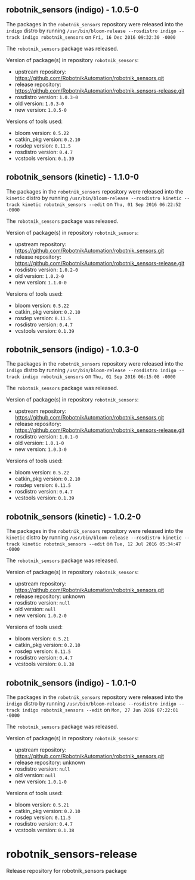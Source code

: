 ## robotnik_sensors (indigo) - 1.0.5-0

The packages in the `robotnik_sensors` repository were released into the `indigo` distro by running `/usr/bin/bloom-release --rosdistro indigo --track indigo robotnik_sensors` on `Fri, 16 Dec 2016 09:32:30 -0000`

The `robotnik_sensors` package was released.

Version of package(s) in repository `robotnik_sensors`:

- upstream repository: https://github.com/RobotnikAutomation/robotnik_sensors.git
- release repository: https://github.com/RobotnikAutomation/robotnik_sensors-release.git
- rosdistro version: `1.0.3-0`
- old version: `1.0.3-0`
- new version: `1.0.5-0`

Versions of tools used:

- bloom version: `0.5.22`
- catkin_pkg version: `0.2.10`
- rosdep version: `0.11.5`
- rosdistro version: `0.4.7`
- vcstools version: `0.1.39`


## robotnik_sensors (kinetic) - 1.1.0-0

The packages in the `robotnik_sensors` repository were released into the `kinetic` distro by running `/usr/bin/bloom-release --rosdistro kinetic --track kinetic robotnik_sensors --edit` on `Thu, 01 Sep 2016 06:22:52 -0000`

The `robotnik_sensors` package was released.

Version of package(s) in repository `robotnik_sensors`:

- upstream repository: https://github.com/RobotnikAutomation/robotnik_sensors.git
- release repository: https://github.com/RobotnikAutomation/robotnik_sensors-release.git
- rosdistro version: `1.0.2-0`
- old version: `1.0.2-0`
- new version: `1.1.0-0`

Versions of tools used:

- bloom version: `0.5.22`
- catkin_pkg version: `0.2.10`
- rosdep version: `0.11.5`
- rosdistro version: `0.4.7`
- vcstools version: `0.1.39`


## robotnik_sensors (indigo) - 1.0.3-0

The packages in the `robotnik_sensors` repository were released into the `indigo` distro by running `/usr/bin/bloom-release --rosdistro indigo --track indigo robotnik_sensors` on `Thu, 01 Sep 2016 06:15:08 -0000`

The `robotnik_sensors` package was released.

Version of package(s) in repository `robotnik_sensors`:

- upstream repository: https://github.com/RobotnikAutomation/robotnik_sensors.git
- release repository: https://github.com/RobotnikAutomation/robotnik_sensors-release.git
- rosdistro version: `1.0.1-0`
- old version: `1.0.1-0`
- new version: `1.0.3-0`

Versions of tools used:

- bloom version: `0.5.22`
- catkin_pkg version: `0.2.10`
- rosdep version: `0.11.5`
- rosdistro version: `0.4.7`
- vcstools version: `0.1.39`


## robotnik_sensors (kinetic) - 1.0.2-0

The packages in the `robotnik_sensors` repository were released into the `kinetic` distro by running `/usr/bin/bloom-release --rosdistro kinetic --track kinetic robotnik_sensors --edit` on `Tue, 12 Jul 2016 05:34:47 -0000`

The `robotnik_sensors` package was released.

Version of package(s) in repository `robotnik_sensors`:

- upstream repository: https://github.com/RobotnikAutomation/robotnik_sensors.git
- release repository: unknown
- rosdistro version: `null`
- old version: `null`
- new version: `1.0.2-0`

Versions of tools used:

- bloom version: `0.5.21`
- catkin_pkg version: `0.2.10`
- rosdep version: `0.11.5`
- rosdistro version: `0.4.7`
- vcstools version: `0.1.38`


## robotnik_sensors (indigo) - 1.0.1-0

The packages in the `robotnik_sensors` repository were released into the `indigo` distro by running `/usr/bin/bloom-release --rosdistro indigo --track indigo robotnik_sensors --edit` on `Mon, 27 Jun 2016 07:22:01 -0000`

The `robotnik_sensors` package was released.

Version of package(s) in repository `robotnik_sensors`:

- upstream repository: https://github.com/RobotnikAutomation/robotnik_sensors.git
- release repository: unknown
- rosdistro version: `null`
- old version: `null`
- new version: `1.0.1-0`

Versions of tools used:

- bloom version: `0.5.21`
- catkin_pkg version: `0.2.10`
- rosdep version: `0.11.5`
- rosdistro version: `0.4.7`
- vcstools version: `0.1.38`


# robotnik_sensors-release
Release repository for robotnik_sensors package
